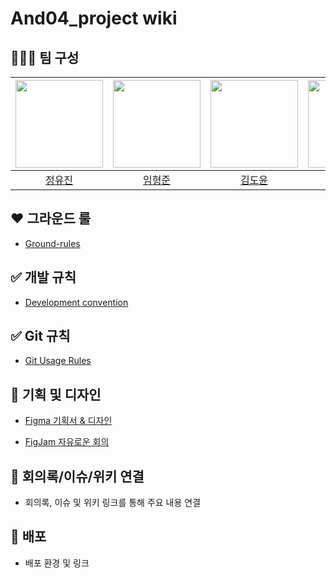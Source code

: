 # And04_project wiki


## 🧑‍🤝‍🧑 팀 구성

| <img src="https://avatars.githubusercontent.com/u/113690378?v=4" width="140"> | <img src="https://avatars.githubusercontent.com/u/87519273?v=4" width="140"> | <img src="https://avatars.githubusercontent.com/u/95901395?v=4" width="140"> |  <img src="https://avatars.githubusercontent.com/u/113237390?v=4" width="140"> |<img src="https://avatars.githubusercontent.com/u/108558921?v=4" width="140"> |
| :--: | :--: | :--: | :--: | :--: |
|[정유진](https://github.com/yujin45)|[임형준](grand2181@gmail.com)|[김도윤](rladlsxo1250@gmail.com)|                     [노진환](xsest55@ajou.ac.kr)|[김정호](andykimjhjh@gmail.com)|



## ❤️ 그라운드 룰

- [Ground-rules](https://github.com/boostcampwm-2024/and04-project/wiki/Ground-rules)

## ✅ 개발 규칙

- [Development convention](https://github.com/boostcampwm-2024/and04-project/wiki/Development-convention)
  
## ✅ Git 규칙

- [Git Usage Rules](https://github.com/boostcampwm-2024/and04-project/wiki/Git-Usage-Rules)

## 🎨 기획 및 디자인

- [Figma 기획서 & 디자인](https://www.figma.com/design/PwgfLClUXf4nUu5ARMPGRB/And04-%ED%94%84%EB%A1%9C%EC%A0%9D%ED%8A%B8-%EA%B8%B0%ED%9A%8D%EC%84%9C-%EB%94%94%EC%9E%90%EC%9D%B8?node-id=13218-14173&t=miejKFYWDiYU1HGz-1)

- [FigJam 자유로운 회의](https://www.figma.com/board/G9Rw38zQsetLlhQlcvrUEy/And04-%ED%94%84%EB%A1%9C%EC%A0%9D%ED%8A%B8-%ED%94%BC%EA%B7%B8%EC%9E%BC?node-id=0-1&t=zJn9El7S1EWsIRjQ-1)

## 📑 회의록/이슈/위키 연결

- 회의록, 이슈 및 위키 링크를 통해 주요 내용 연결

## 🚀 배포

- 배포 환경 및 링크

